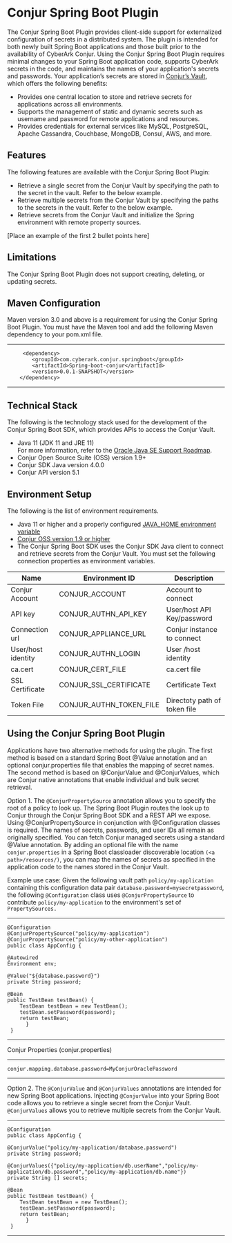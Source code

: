 
# Conjur Spring Boot Plugin

The Conjur Spring Boot Plugin provides client-side support for externalized configuration of secrets in a distributed system. The plugin is intended for both newly built Spring Boot applications and those built prior to the availability of CyberArk Conjur. Using the Conjur Spring Boot Plugin requires minimal changes to your Spring Boot application code, supports CyberArk secrets in the code, and maintains the names of your application's secrets and passwords. Your application’s secrets are stored in [Conjur’s Vault](https://www.conjur.org/), which offers the following benefits:

* Provides one central location to store and retrieve secrets for applications across all environments. 
* Supports the management of static and dynamic secrets such as username and password for remote applications and resources.  
* Provides credentials for external services like MySQL, PostgreSQL, Apache Cassandra, Couchbase, MongoDB, Consul, AWS, and more. 


## Features

The following features are available with the Conjur Spring Boot Plugin: 

* Retrieve a single secret from the Conjur Vault by specifying the path to the secret in the vault. Refer to the below example.
* Retrieve multiple secrets from the Conjur Vault by specifying the paths to the secrets in the vault. Refer to the below example.
* Retrieve secrets from the Conjur Vault and initialize the Spring environment with remote property sources.

[Place an example of the first 2 bullet points here]


## Limitations

The Conjur Spring Boot Plugin does not support creating, deleting, or updating secrets.


## Maven Configuration

Maven version 3.0 and above is a requirement for using the Conjur Spring Boot Plugin. You must have the Maven tool and add the following Maven dependency to your pom.xml file.   

---
   
         <dependency>
            <groupId>com.cyberark.conjur.springboot</groupId>
            <artifactId>Spring-boot-conjur</artifactId>
            <version>0.0.1-SNAPSHOT</version>
        </dependency>

 ---   

## Technical Stack

The following is the technology stack used for the development of the Conjur Spring Boot SDK, which provides APIs to access the Conjur Vault. 

*	Java 11 (JDK 11 and JRE 11)   
	For more information, refer to the [Oracle Java SE Support Roadmap](https://www.oracle.com/java/technologies/java-se-support-roadmap.html).
*	Conjur Open Source Suite (OSS) version 1.9+
*	Conjur SDK Java version 4.0.0
*	Conjur API version 5.1

## Environment Setup

The following is the list of environment requirements.

* Java 11 or higher and a properly configured [JAVA_HOME environment variable](https://docs.oracle.com/en/cloud/saas/enterprise-performance-management-common/diepm/epm_set_java_home_104x6dd63633_106x6dd6441c.html)      
* [Conjur OSS version 1.9 or higher](https://www.conjur.org/get-started/quick-start/oss-environment/)
* The Conjur Spring Boot SDK uses the Conjur SDK Java client to connect and retrieve secrets from the Conjur Vault. You must set the following connection properties as environment variables.

|            Name   | Environment ID            |   Description                 | 
| ------------------ | ------------------       |   -----------------------     |
| Conjur Account     | CONJUR_ACCOUNT           |   Account to connect          |
| API key            | CONJUR_AUTHN_API_KEY     |   User/host API Key/password  |
| Connection url     | CONJUR_APPLIANCE_URL     |   Conjur instance to connect  |
| User/host identity | CONJUR_AUTHN_LOGIN       |   User /host identity         |
| ca.cert            | CONJUR_CERT_FILE         |   ca.cert file                |              
| SSL Certificate    | CONJUR_SSL_CERTIFICATE   |   Certificate Text            |
| Token File         | CONJUR_AUTHN_TOKEN_FILE  |   Directoty path of token file|

## Using the Conjur Spring Boot Plugin

Applications have two alternative methods for using the plugin. The first method is based on a standard Spring Boot @Value annotation and an optional conjur.properties file that enables the mapping of secret names. The second method is based on @ConjurValue and @ConjurValues, which are Conjur native annotations that enable individual and bulk secret retrieval.

Option 1. The `@ConjurPropertySource` annotation allows you to specify the root of a policy to look up. The Spring Boot Plugin routes the look up to Conjur through the Conjur Spring Boot SDK and a REST API we expose. Using @ConjurPropertySource in conjunction with @Configuration classes is required. The names of secrets, passwords, and user IDs all remain as originally specified. You can fetch Conjur managed secrets using a standard @Value annotation. By adding an optional file with the name `conjur.properties` in a Spring Boot classloader discoverable location `(<a path>/resources/)`, you can map the names of secrets as specified in the application code to the names stored in the Conjur Vault. 

 Example use case: Given the following vault path `policy/my-application` containing this configuration data pair `database.password=mysecretpassword`, the following `@Configuration` class uses `@ConjurPropertySource` to contribute `policy/my-application` to the environment's set of `PropertySources.`


----
    @Configuration
    @ConjurPropertySource("policy/my-application")
    @ConjurPropertySource("policy/my-other-application")
    public class AppConfig {

    @Autowired 
    Environment env;

    @Value("${database.password}")
	private String password;

    @Bean
    public TestBean testBean() {
        TestBean testBean = new TestBean();
        testBean.setPassword(password);
        return testBean;
          }
     }
----
 
Conjur Properties (conjur.properties)

----
    conjur.mapping.database.password=MyConjurOraclePassword
----


Option 2. The `@ConjurValue` and `@ConjurValues` annotations are intended for new Spring Boot applications. Injecting `@ConjurValue` 
into your Spring Boot code allows you to retrieve a single secret from the Conjur Vault. `@ConjurValues` allows you to retrieve multiple secrets from the Conjur Vault.

----
    @Configuration
    public class AppConfig {

    @ConjurValue("policy/my-application/database.password")
	private String password;

    @ConjurValues({"policy/my-application/db.userName","policy/my-application/db.password","policy/my-application/db.name"})
    private String [] secrets;

    @Bean
    public TestBean testBean() {
        TestBean testBean = new TestBean();
        testBean.setPassword(password);
        return testBean;
          }
     }
----




